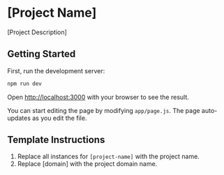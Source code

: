 # [Project Name]

[Project Description]

## Getting Started

First, run the development server:

```bash
npm run dev
```

Open [http://localhost:3000](http://localhost:3000) with your browser to see the result.

You can start editing the page by modifying `app/page.js`. The page auto-updates as you edit the file.

## Template Instructions

1. Replace all instances for `[project-name]` with the project name. 
1. Replace [domain] with the project domain name.
